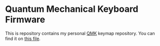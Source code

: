 # Quantum Mechanical Keyboard Firmware

This is repository contains my personal [QMK](https://github.com/qmk/qmk_firmware) keymap repository.  You can find it on [this file](\keyboards\handwired\dactyl_manuform\5x6\keymaps\dp1\keymap.c).
